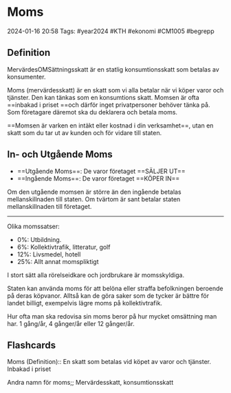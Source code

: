 # Moms

2024-01-16 20:58
Tags: #year2024 #KTH #ekonomi #CM1005 #begrepp

## Definition

MervärdesOMSättningsskatt är en statlig konsumtionsskatt som betalas av konsumenter.

Moms (mervärdesskatt) är en skatt som vi alla betalar när vi köper varor och tjänster. Den kan tänkas som en konsumtions skatt. Momsen är ofta ==inbakad i priset ==och därför inget privatpersoner behöver tänka på. Som företagare däremot ska du deklarera och betala moms.

==Momsen är varken en intäkt eller kostnad i din verksamhet==, utan en skatt som du tar ut av kunden och för vidare till staten.

## In- och Utgående Moms

- ==Utgående Moms==: De varor företaget ==SÄLJER UT==
- ==Ingående Moms==: De varor företaget ==KÖPER IN==

Om den utgående momsen är större än den ingående betalas mellanskillnaden till staten. Om tvärtom är sant betalar staten mellanskillnaden till företaget.

---

Olika momssatser:

- 0%: Utbildning.
- 6%: Kollektivtrafik, litteratur, golf
- 12%: Livsmedel, hotell
- 25%: Allt annat momspliktigt

I stort sätt alla rörelseidkare och jordbrukare är momsskyldiga.

Staten kan använda moms för att belöna eller straffa befolkningen beroende på deras köpvanor. Alltså kan de göra saker som de tycker är bättre för landet billigt, exempelvis lägre moms på kollektivtrafik.

Hur ofta man ska redovisa sin moms beror på hur mycket omsättning man har. 1 gång/år, 4 gånger/år eller 12 gånger/år.

## Flashcards

Moms (Definition):: En skatt som betalas vid köpet av varor och tjänster. Inbakad i priset
<!--SR:!2024-02-05,10,272!2024-02-15,16,292-->

Andra namn för moms;; Mervärdesskatt, konsumtionsskatt
<!--SR:!2024-02-12,17,290-->
